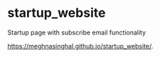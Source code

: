 # startup_website

Startup page with subscribe email functionality

https://meghnasinghal.github.io/startup_website/.
